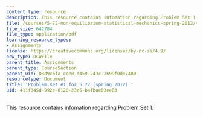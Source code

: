 ```yaml
---
content_type: resource
description: This resource contains infomation regarding Problem Set 1.
file: /courses/5-72-non-equilibrium-statistical-mechanics-spring-2012/411f345d992e612023e5b4fbae03ee83_MIT5_72S12_PS1.pdf
file_size: 642784
file_type: application/pdf
learning_resource_types:
- Assignments
license: https://creativecommons.org/licenses/by-nc-sa/4.0/
ocw_type: OCWFile
parent_title: Assignments
parent_type: CourseSection
parent_uid: 03d9c6fa-cce8-d459-243c-2699f0de7480
resourcetype: Document
title: 'Problem set #1 for 5.72 (spring 2012) '
uid: 411f345d-992e-6120-23e5-b4fbae03ee83
---
```

This resource contains infomation regarding Problem Set 1.